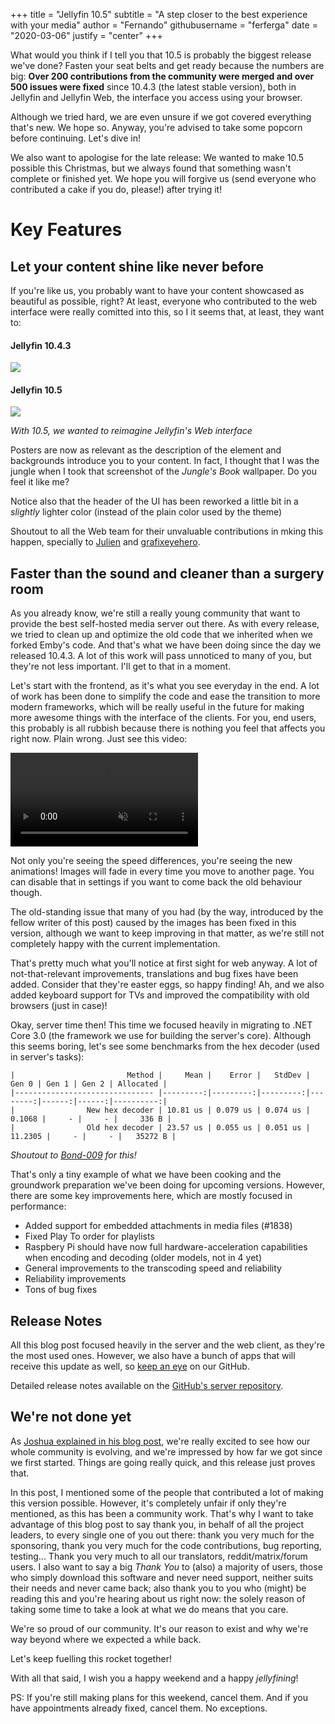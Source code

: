 +++
title = "Jellyfin 10.5"
subtitle = "A step closer to the best experience with your media"
author = "Fernando"
githubusername = "ferferga"
date = "2020-03-06"
justify = "center"
+++

What would you think if I tell you that 10.5 is probably the biggest release we've done? Fasten your seat belts and get ready because the numbers are big:
**Over 200 contributions from the community were merged and over 500 issues were fixed** since 10.4.3 (the latest stable version), both in Jellyfin and Jellyfin Web,
the interface you access using your browser.

Although we tried hard, we are even unsure if we got covered everything that's new. We hope so. Anyway, you're advised to take some popcorn before continuing. Let's dive in!

We also want to apologise for the late release: We wanted to make 10.5 possible this Christmas, but we always found that something wasn't complete or finished yet.
We hope you will forgive us (send everyone who contributed a cake if you do, please!) after trying it!

# Key Features

## Let your content shine like never before

If you're like us, you probably want to have your content showcased as beautiful as possible, right? At least, everyone who contributed to the web interface were really comitted into this, so I it seems that, at least, they want to:

#### Jellyfin 10.4.3

<img src="/images/10.5-release/old.png" name="Old item details page" />

#### Jellyfin 10.5

<img src="/images/10.5-release/new.png" name="New item details page" />

*With 10.5, we wanted to reimagine Jellyfin's Web interface*

Posters are now as relevant as the description of the element and backgrounds introduce you to your content. In fact, I thought that I was the jungle when
I took that screenshot of the *Jungle's Book* wallpaper. Do you feel it like me?

Notice also that the header of the UI has been reworked a little bit in a *slightly* lighter color (instead of the plain color used by the theme)

Shoutout to all the Web team for their unvaluable contributions in mking this happen, specially to [Julien](https://github.com/mrtimscampi) and 
[grafixeyehero](https://github.com/grafixeyehero).

## Faster than the sound and cleaner than a surgery room

As you already know, we're still a really young community that want to provide the best self-hosted media server out there. As with every release,
we tried to clean up and optimize the old code that we inherited when we forked Emby's code. And that's what we have been doing since
the day we released 10.4.3. A lot of this work will pass unnoticed to many of you, but they're not less important. I'll get to that in a moment.

Let's start with the frontend, as it's what you see everyday in the end. A lot of work has been done to simplify the code and ease the transition
to more modern frameworks, which will be really useful in the future for making more awesome things with the interface of the clients. For you, end users, this probably is all rubbish because there is nothing you feel that affects you right now. Plain wrong. Just see this video:

<video autoplay muted loop preload="none" id="preview">
    <source src="/images/10.5-release/speed.mp4" type="video/mp4">
</video>

Not only you're seeing the speed differences, you're seeing the new animations! Images will fade in every time you move to another page. You can disable that in settings if you want to come back the old behaviour though.

The old-standing issue that  many of you had (by the way, introduced by the fellow writer of this post) caused by the images has been fixed in this version,
although we want to keep improving in that matter, as we're still not completely happy with the current implementation. 

That's pretty much what you'll notice at first sight for web anyway. A lot of not-that-relevant improvements, translations and bug fixes have been added. Consider that they're easter eggs, so happy finding! Ah, and we also added keyboard support for TVs and improved the compatibility with old browsers (just in case)!

Okay, server time then! This time we focused heavily in migrating to .NET Core 3.0 (the framework we use for building the server's core).
Although this seems boring, let's see some benchmarks from the hex decoder (used in server's tasks):

```
|                         Method |     Mean |    Error |   StdDev |   Gen 0 | Gen 1 | Gen 2 | Allocated |
|------------------------------- |---------:|---------:|---------:|--------:|------:|------:|----------:|
|                New hex decoder | 10.81 us | 0.079 us | 0.074 us |  0.1068 |     - |     - |     336 B |
|                Old hex decoder | 23.57 us | 0.055 us | 0.051 us | 11.2305 |     - |     - |   35272 B |
```
*Shoutout to [Bond-009](https://github.com/Bond-009) for this!*

That's only a tiny example of what we have been cooking and the groundwork preparation we've been doing for upcoming versions.
However, there are some key improvements here, which are mostly focused in performance:

* Added support for embedded attachments in media files (#1838)
* Fixed Play To order for playlists
* Raspbery Pi should have now full hardware-acceleration capabilities when encoding and decoding (older models, not in 4 yet)
* General improvements to the transcoding speed and reliability
* Reliability improvements
* Tons of bug fixes

## Release Notes

All this blog post focused heavily in the server and the web client, as they're the most used ones. However, we also have a bunch of apps that will receive
this update as well, so [keep an eye](https://github.com/jellyfin) on our GitHub.

Detailed release notes available on the [GitHub's server repository](https://github.com/jellyfin/jellyfin/releases/tag/v10.5.0).

## We're not done yet

As [Joshua explained in his blog post](https://jellyfin.org/posts/jellyfin-in-2019/), we're really excited to see how our whole community is evolving,
and we're impressed by how far we got since we first started. Things are going really quick, and this release just proves that.

In this post, I mentioned some of the people that contributed a lot of making this version possible. However, it's completely unfair
if only they're mentioned, as this has been a community work. That's why I want to take advantage of this blog post to say thank you, in behalf of all the project
leaders, to every single one of you out there: thank you very much for the sponsoring, thank you very much for the code contributions, bug reporting, testing...
Thank you very much to all our translators, reddit/matrix/forum users. I also want to say a big *Thank You* to (also) a majority of users, those who simply download this software and never need support, neither suits their needs and never came back; also thank you to you who (might) be reading this and you're hearing about us right now: the solely reason of taking some time to take a look at what we do means that you care.

We're so proud of our community. It's our reason to exist and why we're way beyond where we expected a while back.

Let's keep fuelling this rocket together!

With all that said, I wish you a happy weekend and a happy *jellyfining*!

PS: If you're still making plans for this weekend, cancel them. And if you have appointments already fixed, cancel them. No exceptions.